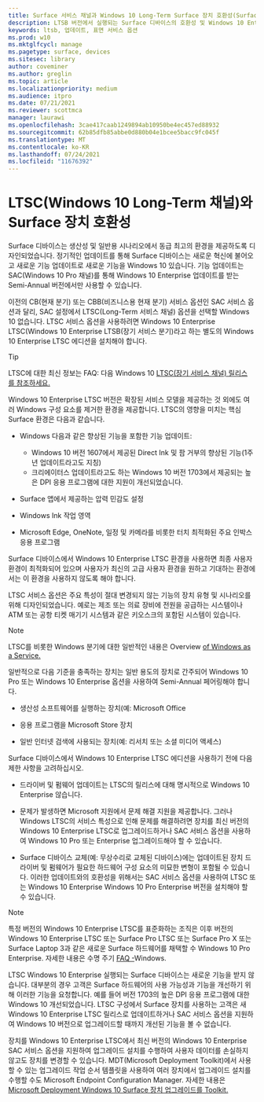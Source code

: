 ```yaml
---
title: Surface 서비스 채널과 Windows 10 Long-Term Surface 장치 호환성(Surface)
description: LTSB 버전에서 실행되는 Surface 디바이스의 호환성 및 Windows 10 Enterprise 대해 확인합니다.
keywords: ltsb, 업데이트, 표면 서비스 옵션
ms.prod: w10
ms.mktglfcycl: manage
ms.pagetype: surface, devices
ms.sitesec: library
author: coveminer
ms.author: greglin
ms.topic: article
ms.localizationpriority: medium
ms.audience: itpro
ms.date: 07/21/2021
ms.reviewer: scottmca
manager: laurawi
ms.openlocfilehash: 3cae417caab1249894ab10950be4ec457ed88932
ms.sourcegitcommit: 62b85dfb85abbe0d880b04e1bcee5bacc9fc045f
ms.translationtype: MT
ms.contentlocale: ko-KR
ms.lasthandoff: 07/24/2021
ms.locfileid: "11676392"
---
```

# <a name="surface-device-compatibility-with-windows-10-long-term-servicing-channel-ltsc"></a>LTSC(Windows 10 Long-Term 채널)와 Surface 장치 호환성

Surface 디바이스는 생산성 및 일반용 시나리오에서 동급 최고의 환경을 제공하도록 디자인되었습니다. 정기적인 업데이트를 통해 Surface 디바이스는 새로운 혁신에 불어오고 새로운 기능 업데이트로 새로운 기능을 Windows 10 있습니다. 기능 업데이트는 SAC(Windows 10 Pro 채널)를 통해 Windows 10 Enterprise 업데이트를 받는 Semi-Annual 버전에서만 사용할 수 있습니다.

이전의 CB(현재 분기) 또는 CBB(비즈니스용 현재 분기) 서비스 옵션인 SAC 서비스 옵션과 달리, SAC 설정에서 LTSC(Long-Term 서비스 채널) 옵션을 선택할 Windows 10 없습니다. LTSC 서비스 옵션을 사용하려면 Windows 10 Enterprise LTSC(Windows 10 Enterprise LTSB(장기 서비스 분기)라고 하는 별도의 Windows 10 Enterprise LTSC 에디션을 설치해야 합니다.

>[!TIP]
>LTSC에 대한 최신 정보는 FAQ: 다음 Windows 10 [LTSC(장기 서비스 채널) 릴리스 를 참조하세요.](https://techcommunity.microsoft.com/t5/windows-it-pro-blog/the-next-windows-10-long-term-servicing-channel-ltsc-release/ba-p/2147232)

 Windows 10 Enterprise LTSC 버전은 확장된 서비스 모델을 제공하는 것 외에도 여러 Windows 구성 요소를 제거한 환경을 제공합니다. LTSC의 영향을 미치는 핵심 Surface 환경은 다음과 같습니다.

* Windows 다음과 같은 향상된 기능을 포함한 기능 업데이트:

  *  Windows 10 버전 1607에서 제공된 Direct Ink 및 팜 거부의 향상된 기능(1주년 업데이트라고도 지칭)
  *  크리에이터스 업데이트라고도 하는 Windows 10 버전 1703에서 제공되는 높은 DPI 응용 프로그램에 대한 지원이 개선되었습니다.

* Surface 앱에서 제공하는 압력 민감도 설정

* Windows Ink 작업 영역

* Microsoft Edge, OneNote, 일정 및 카메라를 비롯한 터치 최적화된 주요 인박스 응용 프로그램

Surface 디바이스에서 Windows 10 Enterprise LTSC 환경을 사용하면 최종 사용자 환경이 최적화되어 있으며 사용자가 최신의 고급 사용자 환경을 원하고 기대하는 환경에서는 이 환경을 사용하지 않도록 해야 합니다.

LTSC 서비스 옵션은 주요 특성이 절대 변경되지 않는 기능의 장치 유형 및 시나리오를 위해 디자인되었습니다. 예로는 제조 또는 의료 장비에 전원을 공급하는 시스템이나 ATM 또는 공항 티켓 매기기 시스템과 같은 키오스크의 포함된 시스템이 있습니다.

>[!NOTE]
>LTSC를 비롯한 Windows 분기에 대한 일반적인 내용은 Overview [of Windows as a Service.](/windows/deployment/update/waas-overview)

일반적으로 다음 기준을 충족하는 장치는 일반 용도의 장치로 간주되어 Windows 10 Pro 또는 Windows 10 Enterprise 옵션을 사용하여 Semi-Annual 페어링해야 합니다.

* 생산성 소프트웨어를 실행하는 장치(예: Microsoft Office

* 응용 프로그램을 Microsoft Store 장치

* 일반 인터넷 검색에 사용되는 장치(예: 리서치 또는 소셜 미디어 액세스)

Surface 디바이스에서 Windows 10 Enterprise LTSC 에디션을 사용하기 전에 다음 제한 사항을 고려하십시오.

* 드라이버 및 펌웨어 업데이트는 LTSC의 릴리스에 대해 명시적으로 Windows 10 Enterprise 않습니다.

* 문제가 발생하면 Microsoft 지원에서 문제 해결 지원을 제공합니다. 그러나 Windows LTSC의 서비스 특성으로 인해 문제를 해결하려면 장치를 최신 버전의 Windows 10 Enterprise LTSC로 업그레이드하거나 SAC 서비스 옵션을 사용하여 Windows 10 Pro 또는 Enterprise 업그레이드해야 할 수 있습니다.

* Surface 디바이스 교체(예: 무상수리로 교체된 디바이스)에는 업데이트된 장치 드라이버 및 펌웨어가 필요한 하드웨어 구성 요소의 미묘한 변형이 포함될 수 있습니다. 이러한 업데이트와의 호환성을 위해서는 SAC 서비스 옵션을 사용하여 LTSC 또는 Windows 10 Enterprise Windows 10 Pro Enterprise 버전을 설치해야 할 수 있습니다.

>[!NOTE]
>특정 버전의 Windows 10 Enterprise LTSC를 표준화하는 조직은 이후 버전의 Windows 10 Enterprise LTSC 또는 Surface Pro LTSC 또는 Surface Pro X 또는 Surface Laptop 3과 같은 새로운 Surface 하드웨어를 채택할 수 Windows 10 Pro Enterprise. 자세한 내용은 수명 주기 [FAQ -](/lifecycle/faq/windows#what-are-the-requirements-for-servicing-and-updating-the-windows-10-long-term-servicing-channel--ltsc--)Windows.

LTSC Windows 10 Enterprise 실행되는 Surface 디바이스는 새로운 기능을 받지 않습니다. 대부분의 경우 고객은 Surface 하드웨어의 사용 가능성과 기능을 개선하기 위해 이러한 기능을 요청합니다. 예를 들어 버전 1703의 높은 DPI 응용 프로그램에 대한 Windows 10 개선되었습니다. LTSC 구성에서 Surface 장치를 사용하는 고객은 새 Windows 10 Enterprise LTSC 릴리스로 업데이트하거나 SAC 서비스 옵션을 지원하여 Windows 10 버전으로 업그레이드할 때까지 개선된 기능을 볼 수 없습니다.

장치를 Windows 10 Enterprise LTSC에서 최신 버전의 Windows 10 Enterprise SAC 서비스 옵션을 지원하여 업그레이드 설치를 수행하여 사용자 데이터를 손실하지 않고도 장치를 변경할 수 있습니다. MDT(Microsoft Deployment Toolkit)에서 사용할 수 있는 업그레이드 작업 순서 템플릿을 사용하여 여러 장치에서 업그레이드 설치를 수행할 수도 Microsoft Endpoint Configuration Manager. 자세한 내용은 [Microsoft Deployment Windows 10 Surface 장치 업그레이드를 Toolkit.](upgrade-surface-devices-to-windows-10-with-mdt.md)
